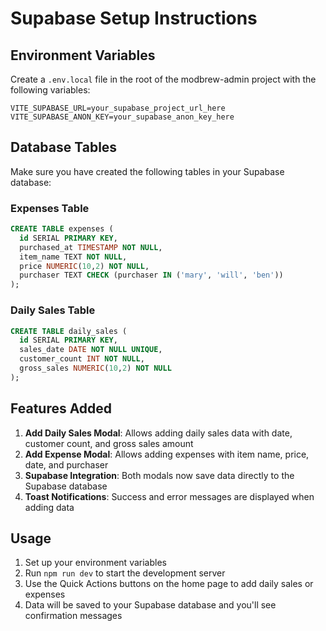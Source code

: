 # Supabase Setup Instructions

## Environment Variables

Create a `.env.local` file in the root of the modbrew-admin project with the following variables:

```
VITE_SUPABASE_URL=your_supabase_project_url_here
VITE_SUPABASE_ANON_KEY=your_supabase_anon_key_here
```

## Database Tables

Make sure you have created the following tables in your Supabase database:

### Expenses Table
```sql
CREATE TABLE expenses (
  id SERIAL PRIMARY KEY,
  purchased_at TIMESTAMP NOT NULL,
  item_name TEXT NOT NULL,
  price NUMERIC(10,2) NOT NULL,
  purchaser TEXT CHECK (purchaser IN ('mary', 'will', 'ben'))
);
```

### Daily Sales Table
```sql
CREATE TABLE daily_sales (
  id SERIAL PRIMARY KEY,
  sales_date DATE NOT NULL UNIQUE,
  customer_count INT NOT NULL,
  gross_sales NUMERIC(10,2) NOT NULL
);
```

## Features Added

1. **Add Daily Sales Modal**: Allows adding daily sales data with date, customer count, and gross sales amount
2. **Add Expense Modal**: Allows adding expenses with item name, price, date, and purchaser
3. **Supabase Integration**: Both modals now save data directly to the Supabase database
4. **Toast Notifications**: Success and error messages are displayed when adding data

## Usage

1. Set up your environment variables
2. Run `npm run dev` to start the development server
3. Use the Quick Actions buttons on the home page to add daily sales or expenses
4. Data will be saved to your Supabase database and you'll see confirmation messages
